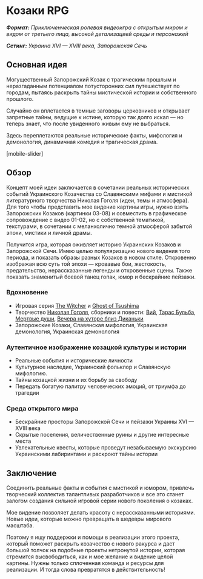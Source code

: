 
# Козаки RPG

***Формат:** Приключенческая ролевая видеоигра с открытым миром и видом от третьего лица, высокой детализацией среды и персонажей*

***Сетинг:** Украина XVI — XVIII века, Запорожская Сечь*

## Основная идея

Могущественный Запорожский Козак с трагическим прошлым и неразгаданным потенциалом потусторонних сил путешествует по городам, пытаясь раскрыть тайны мистической истории и собственного прошлого.

Случайно он вплетается в темные заговоры церковников и открывает запретные тайны, ведущие к истине, которую так долго искал — но теперь знает, что после увиденного живым ему не выбраться.

Здесь переплетаются реальные исторические факты, мифология и демонология, динамичная комедия и трагическая драма.

[mobile-slider]

## Обзор

Концепт моей идеи заключается в сочетании реальных исторических событий Украинского Козачества со Славянскими мифами и мистикой литературного творчества Николая Гоголя (идеи, темы и атмосфера). Для того чтобы представить мое видение картины игры, нужно взять Запорожских Козаков (картинки 03-08) и совместить в графическое сопровождение с видео 01-02, но с собственной тематикой, текстурами, в сочетании с меланхолично темной атмосферой забытой эпохи, мистики и личной драмы.

Получится игра, которая оживляет историю Украинских Козаков и Запорожской Сечи. Имею целью популяризацию нового видения того периода, и показать образы разных Козаков в новом стиле. Откровенно изображая всю суть той эпохи — кровавые бои, жестокость, предательство, нерассказанные легенды и откровенные сцены. Также показать знаменитый боевой танец гопак, юмор и бескрайние пейзажи.

### Вдохновение

- Игровая серия [The Witcher](https://en.wikipedia.org/wiki/The_Witcher_(video_game_series)) и [Ghost of Tsushima](https://en.wikipedia.org/wiki/Ghost_of_Tsushima)
- Творчество [Николая Гоголя](https://en.wikipedia.org/wiki/Nikolai_Gogol), сборники и повести: [Вий](https://en.wikipedia.org/wiki/Viy_(story)), [Тарас Бульба](https://en.wikipedia.org/wiki/Taras_Bulba), [Мертвые души](https://en.wikipedia.org/wiki/Dead_Souls), [Вечера на хуторе близ Диканьки](https://en.wikipedia.org/wiki/Evenings_on_a_Farm_Near_Dikanka)
- Запорожские Козаки, Славянская мифология, Украинская демонология, Украинская демонология

### Аутентичное изображение козацкой культуры и истории

- Реальные события и исторические личности
- Культурное наследие, Украинский фольклор и Славянскую мифологию.
- Тайны козацкой жизни и их борьбу за свободу
- Передать богатую палитру человеческих эмоций, от триумфа до трагедии

### Среда открытого мира

- Бескрайние просторы Запорожской Сечи и пейзажи Украины XVI — XVIII века
- Скрытые поселения, величественные руины и другие интересные места
- Увлекательные квесты, которые проведут незабываемую экскурсию Украинскими лабиринтами и раскроют тайны истории

## Заключение

Соединить реальные факты и события с мистикой и юмором, привлечь творческий коллектив талантливых разработчиков и все это станет залогом создания сильной игровой серии нового поколения о козаках.

Мое видение позволяет делать красоту с нерассказанными историями. Новые идеи, которые можно превращать в шедевры мирового масштаба.

Поэтому я ищу поддержки и помощи в реализации этого проекта, который поможет раскрыть козачество с нового ракурса и даст большой толчок на подобные проекты нетронутой истории, которая стремится высвободиться, как и мое желание и видение целой картины. Нужны только сплоченная команда и ресурсы для реализации. И тогда слова превратятся в действительность!